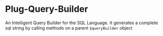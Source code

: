 # Plug-Query-Builder
An Intelligent Query Builder for the SQL Language. It generates a complete sql string by calling methods on a parent `$queryBuilder` object
